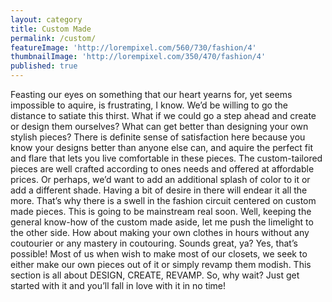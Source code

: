 ```yaml
---
layout: category
title: Custom Made
permalink: /custom/
featureImage: 'http://lorempixel.com/560/730/fashion/4'
thumbnailImage: 'http://lorempixel.com/350/470/fashion/4'
published: true
---
```


Feasting our eyes on something that our heart yearns for, yet seems impossible to aquire, is frustrating, I know. We’d be willing to go the distance to satiate this thirst. What if we could go a step ahead and create or design them ourselves?
What can get better than designing your own stylish pieces? There is definite sense of satisfaction here because you know your designs better than anyone else can, and aquire the perfect fit and flare that lets you live comfortable in these pieces. The custom-tailored pieces are well crafted according to ones needs and offered at affordable prices.
Or perhaps, we’d want to add an additional splash of color to it or add a different shade. Having a bit of desire in there will endear it all the more.
That’s why there is a swell in the fashion circuit centered on custom made pieces. This is going to be mainstream real soon.
Well, keeping the general know-how of the custom made aside, let me push the limelight to the other side. How about making your own clothes in hours without any coutourier or any mastery in coutouring. Sounds great, ya? Yes, that’s possible! Most of us when wish to make most of our closets, we seek to either make our own pieces out of it or simply revamp them modish.
This section is all about DESIGN, CREATE, REVAMP.
So, why wait? Just get started with it and you’ll fall in love with it in no time!
